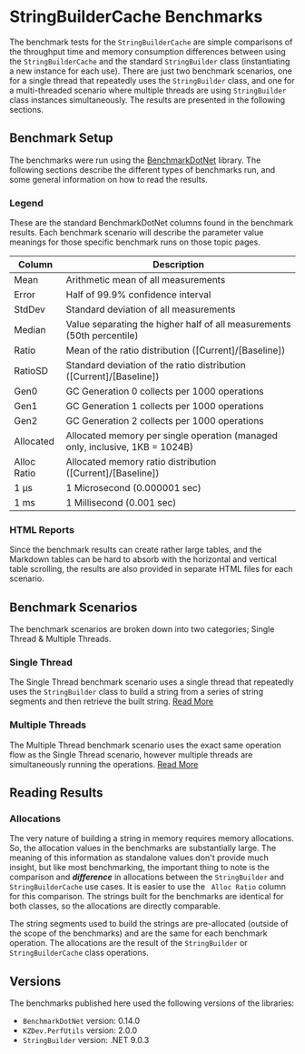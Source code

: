 ﻿# StringBuilderCache Benchmarks

The benchmark tests for the `StringBuilderCache` are simple comparisons of the throughput time and memory consumption differences between using the `StringBuilderCache` and the standard `StringBuilder` class (instantiating a new instance for each use). There are just two benchmark scenarios, one for a single thread that repeatedly uses the `StringBuilder` class, and one for a multi-threaded scenario where multiple threads are using `StringBuilder` class instances simultaneously. The results are presented in the following sections.

## Benchmark Setup

The benchmarks were run using the [BenchmarkDotNet](https://benchmarkdotnet.org/) library. The following sections describe the different types of benchmarks run, and some general information on how to read the results.

### Legend

These are the standard BenchmarkDotNet columns found in the benchmark results. Each benchmark scenario will describe the parameter value meanings for those specific benchmark runs on those topic pages.

| Column      | Description                                                                  |
| ----------- | ---------------------------------------------------------------------------- |
| Mean        | Arithmetic mean of all measurements                                          |
| Error       | Half of 99.9% confidence interval                                            |
| StdDev      | Standard deviation of all measurements                                       |
| Median      | Value separating the higher half of all measurements (50th percentile)       |
| Ratio       | Mean of the ratio distribution ([Current]/[Baseline])                        |
| RatioSD     | Standard deviation of the ratio distribution ([Current]/[Baseline])          |
| Gen0        | GC Generation 0 collects per 1000 operations                                 |
| Gen1        | GC Generation 1 collects per 1000 operations                                 |
| Gen2        | GC Generation 2 collects per 1000 operations                                 |
| Allocated   | Allocated memory per single operation (managed only, inclusive, 1KB = 1024B) |
| Alloc Ratio | Allocated memory ratio distribution ([Current]/[Baseline])                   |
| 1 μs        | 1 Microsecond (0.000001 sec)                                                 |
| 1 ms        | 1 Millisecond (0.001 sec)                                                    |

### HTML Reports

Since the benchmark results can create rather large tables, and the Markdown tables can be hard to absorb with the horizontal and vertical table scrolling, the results are also provided in separate HTML files for each scenario. 

## Benchmark Scenarios

The benchmark scenarios are broken down into two categories; Single Thread & Multiple Threads.

### Single Thread

The Single Thread benchmark scenario uses a single thread that repeatedly uses the `StringBuilder` class to build a string from a series of string segments and then retrieve the built string. [Read More](./stringbuildercache-throughput-benchmarks.md)

### Multiple Threads

The Multiple Thread benchmark scenario uses the exact same operation flow as the Single Thread scenario, however multiple threads are simultaneously running the operations. [Read More](./stringbuildercache-multithread-throughput-benchmarks.md)

## Reading Results

### Allocations

The very nature of building a string in memory requires memory allocations. So, the allocation values in the benchmarks are substantially large. The meaning of this information as standalone values don't provide much insight, but like most benchmarking, the important thing to note is the comparison and _**difference**_ in allocations between the `StringBuilder` and `StringBuilderCache` use cases. It is easier to use the ` Alloc Ratio` column for this comparison. The strings built for the benchmarks are identical for both classes, so the allocations are directly comparable.

The string segments used to build the strings are pre-allocated (outside of the scope of the benchmarks) and are the same for each benchmark operation. The allocations are the result of the `StringBuilder` or `StringBuilderCache` class operations.

## Versions

The benchmarks published here used the following versions of the libraries:

- `BenchmarkDotNet` version: 0.14.0
- `KZDev.PerfUtils` version: 2.0.0
- `StringBuilder` version: .NET 9.0.3